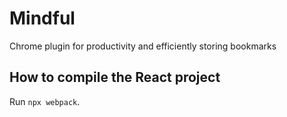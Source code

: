 # Mindful
Chrome plugin for productivity and efficiently storing bookmarks

## How to compile the React project
Run `npx webpack`.
